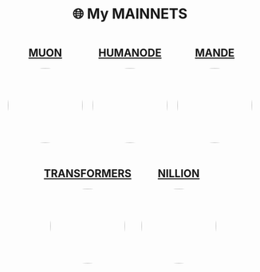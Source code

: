 <h1 align="center">🌐 My MAINNETS </h1>

<div style="display: flex; justify-content: center; gap: 20px; flex-wrap: wrap;">
  <div style="text-align: center;">
    <h2><a href="https://app.muon.net/dashboard/">MUON</a></h2>
    <img src="https://github.com/user-attachments/assets/369afa20-60a0-4340-b9ff-43778f8370b7" style="width: 150px; height: 150px; border-radius: 50%;">
  </div>
  <div style="text-align: center;">
    <h2><a href="https://telemetry.humanode.io/#list/0xc56fa32442b2dad76f214b3ae07998e4ca09736e4813724bfb0717caae2c8bee">HUMANODE</a></h2>
    <img src="https://github.com/user-attachments/assets/3b7c6520-fd3b-4d0f-8644-8c02f069ce29" style="width: 150px; height: 150px; border-radius: 50%;">
  </div>
  <div style="text-align: center;">
    <h2><a href="https://portal.dymension.xyz/rollapp/mande_18071918-1/staking">MANDE</a></h2>
    <img src="https://github.com/user-attachments/assets/7d593264-9c9c-4c2f-8f4d-78c4f04c0e30" style="width: 150px; height: 150px; border-radius: 50%;">
  </div>
  <div style="text-align: center;">
    <h2><a href="https://explorer.tfsc.io/#/pc/ValidatorDetail?address=0x04E11563D0Fd748d3b2e4913A5911b542a785c68">TRANSFORMERS</a></h2>
    <img src="https://github.com/user-attachments/assets/06f289a3-10e5-4e86-a326-fc95142d40a6" style="width: 150px; height: 150px; border-radius: 50%;">
  </div>
  <div style="text-align: center;">
    <h2><a href="https://explorer.kjnodes.com/nillion/staking/nillionvaloper1s8ee8qaaz5gt38pfksjry79jcjwrd78mphjf2r">NILLION</a></h2>
    <img src="https://github.com/user-attachments/assets/1ed5904e-b656-4e79-af70-20454d18e9f4" style="width: 150px; height: 150px; border-radius: 50%;">
  </div>
</div>
